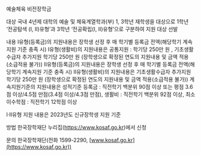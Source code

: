 예술체육 비전장학금

대상
 국내 4년제 대학의 예술 및 체육계열학과(부) 1, 3학년 재학생을 대상으로 1학년 ‘전공탐색 (I, II)유형’과 3학년 ‘전공확립(I, II)유형’으로 구분하여 지원 대상  선발

내용
 Ⅰ유형(등록금)의 지원내용은 장학생 선정 후 매 학기별 등록금 전액(해당학기 계속지원 기준 충족 시)
 Ⅰ유형(생활비)의 지원내용은 공통지원 : 학기당 250만 원 , 기초생활수급자 추가지원 학기당 250만 원 (장학생으로 확정된 연도의 지원내용 및 금액 적용(소급적용 불가))
 Ⅱ유형(등록금)의 지원내용은 장학생 선정 후 매 학기별 등록금 전액(해당학기 계속지원 기준 충족 시)
 Ⅱ유형(생활비)의 지원내용은 기초생활수급자 추가지원 학기당 250만 원 (장학생으로 확정된 연도의 지원내용 및 금액 적용(소급적용 불가))
 계속지원기준의 지원내용은 성적기준 등록금 : 직전학기 백분위 90점 이상 또는 평점 3.6점 이상/4.5점 만점(3.4점 이상/4.3점 만점), 생활비 : 직전학기 백분위 92점 이상, 최소이수학점 : 직전학기 12학점 이상
 
 Ⅰ·Ⅱ유형 지원 내용은 2023년도 신규장학생 지원 기준

방법
 한국장학재단 누리집(https://www.kosaf.go.kr)에서 신청

문의 
 한국장학재단(전화 1599-2290, [www.kosaf.go.kr](https://www.kosaf.go.kr))
